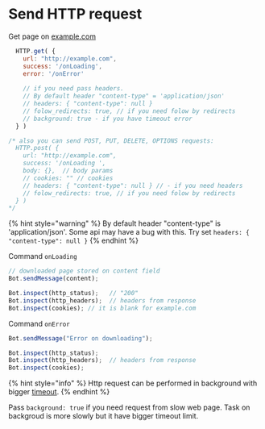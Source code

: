 # Send HTTP request

Get page on [example.com](http://example.com)

```javascript
  HTTP.get( {
    url: "http://example.com",
    success: '/onLoading',
    error: '/onError'
    
    // if you need pass headers.
    // By default header "content-type" = 'application/json'
    // headers: { "content-type": null }
    // folow_redirects: true, // if you need folow by redirects
    // background: true - if you have timeout error
  } )

/* also you can send POST, PUT, DELETE, OPTIONS requests:
  HTTP.post( {
    url: "http://example.com",
    success: '/onLoading ',
    body: {},  // body params
    // cookies: "" // cookies
    // headers: { "content-type": null } // - if you need headers
    // folow_redirects: true, // if you need folow by redirects
  } )
*/
```

{% hint style="warning" %}
By default header "content-type" is 'application/json'. Some api may have a bug with this. Try set `headers: { "content-type": null }`
{% endhint %}

Command `onLoading`

```javascript
// downloaded page stored on content field
Bot.sendMessage(content);

Bot.inspect(http_status);   // "200"
Bot.inspect(http_headers);  // headers from response
Bot.inspect(cookies); // it is blank for example.com
```

Command `onError`

```javascript
Bot.sendMessage("Error on downloading");

Bot.inspect(http_status);
Bot.inspect(http_headers);  // headers from response
Bot.inspect(cookies);
```

{% hint style="info" %}
Http request can be performed in background with bigger [timeout](../limitations.md).
{% endhint %}

Pass `background: true` if you need request from slow web page. Task on backgroud is more slowly but it have bigger timeout limit.


